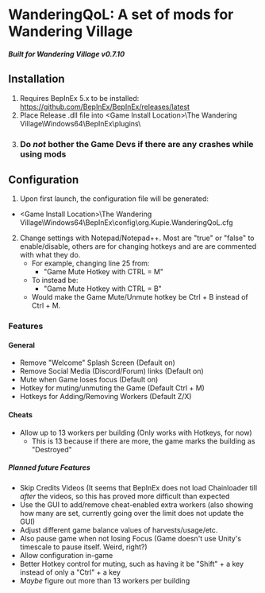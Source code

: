 # WanderingQoL: A set of mods for Wandering Village

##### Built for Wandering Village v0.7.10

## Installation
1. Requires BepInEx 5.x to be installed: https://github.com/BepInEx/BepInEx/releases/latest
2. Place Release .dll file into \<Game Install Location\>\The Wandering Village\Windows64\BepInEx\plugins\
3. ### Do *not* bother the Game Devs if there are any crashes while using mods

## Configuration

1. Upon first launch, the configuration file will be generated:
 -  \<Game Install Location\>\The Wandering Village\Windows64\BepInEx\config\org.Kupie.WanderingQoL.cfg
2. Change settings with Notepad/Notepad++. Most are "true" or "false" to enable/disable, others are for changing hotkeys and are are commented with what they do. 
   - For example, changing line 25 from:
     - "Game Mute Hotkey with CTRL = M"
   - To instead be:
     - "Game Mute Hotkey with CTRL = B"
   - Would make the Game Mute/Unmute hotkey be Ctrl + B instead of Ctrl + M.
    
### Features

#### General
- Remove "Welcome" Splash Screen (Default on)
- Remove Social Media (Discord/Forum) links (Default on)
- Mute when Game loses focus (Default on)
- Hotkey for muting/unmuting the Game (Default Ctrl + M)
- Hotkeys for Adding/Removing Workers (Default Z/X)

#### Cheats
- Allow up to 13 workers per building (Only works with Hotkeys, for now)
  - This is 13 because if there are more, the game marks the building as "Destroyed"

##### Planned future Features
- Skip Credits Videos (It seems that BepInEx does not load Chainloader till *after* the videos, so this has proved more difficult than expected
- Use the GUI to add/remove cheat-enabled extra workers (also showing how many are set, currently going over the limit does not update the GUI)
- Adjust different game balance values of harvests/usage/etc.
- Also pause game when not losing Focus (Game doesn't use Unity's timescale to pause itself. Weird, right?)
- Allow configuration in-game
- Better Hotkey control for muting, such as having it be "Shift" + a key instead of only a "Ctrl" + a key 
- *Maybe* figure out more than 13 workers per building
